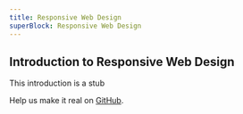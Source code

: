 ```yaml
---
title: Responsive Web Design
superBlock: Responsive Web Design
---
```

## Introduction to Responsive Web Design

This introduction is a stub

Help us make it real on [GitHub](https://github.com/freeCodeCamp/freeCodeCamp/edit/master/client/src/pages/learn/responsive-web-design/index.md).
 
